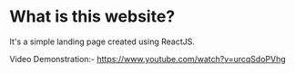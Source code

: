 # What is this website?
It's a simple landing page created using ReactJS.

Video Demonstration:- https://www.youtube.com/watch?v=urcqSdoPVhg
